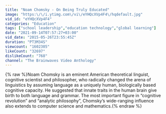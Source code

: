 ```yaml
---
title: "Noam Chomsky - On Being Truly Educated"
image: "https:\/\/i.ytimg.com\/vi\/eYHQcXVp4F4\/hqdefault.jpg"
vid_id: "eYHQcXVp4F4"
categories: "Education"
tags: ["school leadership","education technology","global learning"]
date: "2021-09-14T07:57:27+03:00"
vid_date: "2015-05-26T23:55:45Z"
duration: "PT3M34S"
viewcount: "1602305"
likeCount: "32697"
dislikeCount: "768"
channel: "The Brainwaves Video Anthology"
---
```

{% raw %}Noam Chomsky is an eminent American theoretical linguist, cognitive scientist and philosopher, who radically changed the arena of linguistics by assuming language as a uniquely human, biologically based cognitive capacity. He suggested that innate traits in the human brain give birth to both language and grammar. The most important figure in “cognitive revolution” and “analytic philosophy”, Chomsky’s wide-ranging influence also extends to computer science and mathematics.{% endraw %}
